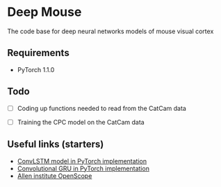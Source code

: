 # Deep Mouse
The code base for deep neural networks models of mouse visual cortex

## Requirements
* PyTorch 1.1.0

## Todo
- [ ] Coding up functions needed to read from the CatCam data
- [ ] Training the CPC model on the CatCam data


## Useful links (starters)
* [ConvLSTM model in PyTorch implementation](https://github.com/ndrplz/ConvLSTM_pytorch)
* [Convolutional GRU in PyTorch implementation](http://jkimmel.net/pytorch_conv_gru/)
* [Allen institute OpenScope](http://observatory.brain-map.org/visualcoding/)
